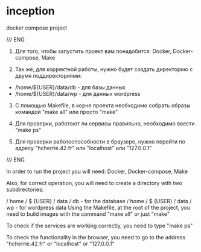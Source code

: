 # inception
docker compose project

///       ENG

1. Для того, чтобы запустить проект вам понадобится: Docker, Docker-compose, Make

2. Так же, для корректной работы, нужно будет создать директорию с двумя поддиректориями:
- /home/${USER}/data/db - для базы данных
- /home/${USER}/data/wp - для данных wordpress

3. C помощью Makefile, в корне проекта необходимо собрать образы командой "make all" или просто "make"

4. Для проверки, работают ли сервисы правильно, необходимо ввести "make ps"

5. Для проверки работоспособности в браузере, нужно перейти по адресу "hcherrie.42.fr" или "localhost" или "127.0.0.1"

///       ENG

In order to run the project you will need: Docker, Docker-compose, Make

Also, for correct operation, you will need to create a directory with two subdirectories:

/ home / $ {USER} / data / db - for the database
/ home / $ {USER} / data / wp - for wordpress data
Using the Makefile, at the root of the project, you need to build images with the command "make all" or just "make"

To check if the services are working correctly, you need to type "make ps"

To check the functionality in the browser, you need to go to the address "hcherrie.42.fr" or "localhost" or "127.0.0.1"
